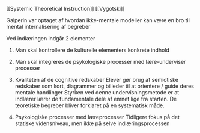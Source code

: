 [[Systemic Theoretical Instruction]]
[[Vygotski]]

Galperin var optaget af hvordan ikke-mentale modeller kan være en bro til mental internalisering af begreber 

Ved indlæringen indgår 2 elementer 
1. Man skal kontrollere de kulturelle elementers konkrete indhold 
2. Man skal integreres de psykologiske processer med lære-underviser processer 

1. Kvaliteten af de cognitive redskaber 
    Elever gør brug af semiotiske redskaber som kort, diagrammer og billeder til at orientere / guide deres mentale handlinger 
    Styrken ved denne undervisningsmetode er at indlærer lærer de fundamentale dele af emnet lige fra starten. De teoretiske begreber bliver forklaret på en systematisk måde.
2. Psykologiske processer med læreprocesser
    Tidligere fokus på det statiske vidensniveau, men ikke på selve indlæringsprocessen 